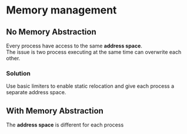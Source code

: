 # Memory management

## No Memory Abstraction

Every process have access to the same **address space**.    
The issue is two process executing at the same time can overwrite each other.

### Solution
Use basic limiters to enable static relocation and give each process a separate address space.

## With Memory Abstraction

The **address space** is different for each process